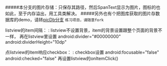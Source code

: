 #####本分支的图片存储：只保存其路径，然后SpanText显示为图片，图标的也如此，至于内存溢出，用工具类解决。
#####另外也有个把图库获取的图片存数据库的demo，请转[picDb分支](https://github.com/hanyuguang/Notepad/tree/pidDb)
 `练习项目，请随意fork `

listview的item间隔：
:   listview不设置背景，item的背景设置跟整个页面的背景不一样，
	再在listview里设置
	android:divider="#00000000"
	android:dividerHeight="10dp"

点listview的item响应checkbox：
:   checkbox设置
        android:focusable="false"
        android:checked="false"
    再设置listview的onItemClick()
